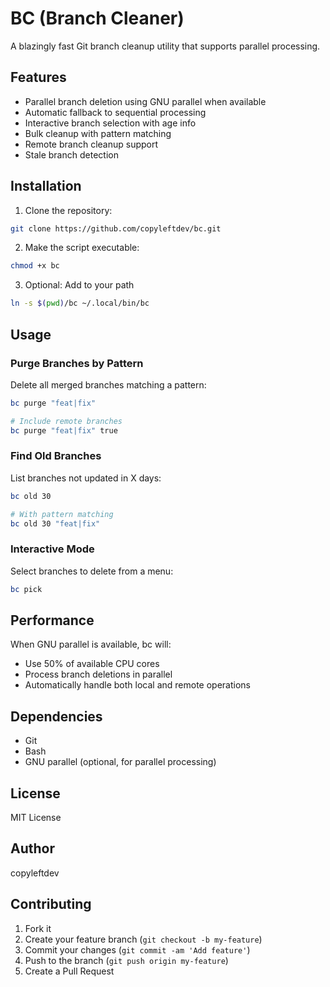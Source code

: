 # BC (Branch Cleaner)

A blazingly fast Git branch cleanup utility that supports parallel processing.

## Features

- Parallel branch deletion using GNU parallel when available
- Automatic fallback to sequential processing
- Interactive branch selection with age info
- Bulk cleanup with pattern matching
- Remote branch cleanup support
- Stale branch detection

## Installation

1. Clone the repository:
```bash
git clone https://github.com/copyleftdev/bc.git
```

2. Make the script executable:
```bash
chmod +x bc
```

3. Optional: Add to your path
```bash
ln -s $(pwd)/bc ~/.local/bin/bc
```

## Usage

### Purge Branches by Pattern

Delete all merged branches matching a pattern:
```bash
bc purge "feat|fix"

# Include remote branches
bc purge "feat|fix" true
```

### Find Old Branches

List branches not updated in X days:
```bash
bc old 30

# With pattern matching
bc old 30 "feat|fix"
```

### Interactive Mode

Select branches to delete from a menu:
```bash
bc pick
```

## Performance

When GNU parallel is available, bc will:
- Use 50% of available CPU cores
- Process branch deletions in parallel
- Automatically handle both local and remote operations

## Dependencies

- Git
- Bash
- GNU parallel (optional, for parallel processing)

## License

MIT License

## Author

copyleftdev

## Contributing

1. Fork it
2. Create your feature branch (`git checkout -b my-feature`)
3. Commit your changes (`git commit -am 'Add feature'`)
4. Push to the branch (`git push origin my-feature`)
5. Create a Pull Request
